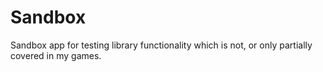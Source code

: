 # Sandbox
Sandbox app for testing library functionality which is not, or only partially covered in my games.
